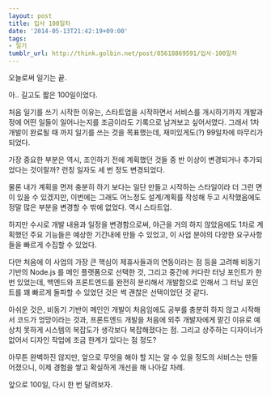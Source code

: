 ```yaml
---
layout: post
title: 입사 100일차
date: '2014-05-13T21:42:19+09:00'
tags:
- 일기
tumblr_url: http://think.golbin.net/post/85618869591/입사-100일차
---
```

오늘로써 일기는 끝.

아.. 길고도 짧은 100일이었다.

처음 일기를 쓰기 시작한 이유는, 스타트업을 시작하면서 서비스를 개시하기까지 개발과정에 어떤 일들이 일어나는지를 조금이라도 기록으로 남겨보고 싶어서였다. 그래서 1차 개발이 완료될 때 까지 일기를 쓰는 것을 목표했는데, 재미있게도(?) 99일차에 마무리가 되었다.

가장 중요한 부분은 역시, 조인하기 전에 계획했던 것들 중 반 이상이 변경되거나 추가되었다는 것이랄까? 런칭 일자도 세 번 정도 변경되었다.

물론 내가 계획을 먼저 충분히 하기 보다는 일단 만들고 시작하는 스타일이라 더 그런 면이 있을 수 있겠지만, 이번에는 그래도 어느정도 설계/계획를 작성해 두고 시작했음에도 정말 많은 부분을 변경할 수 밖에 없었다. 역시 스타트업.

하지만 수시로 개발 내용과 일정을 변경함으로써, 야근을 거의 하지 않았음에도 1차로 계획했던 주요 기능들은 예상한 기간내에 만들 수 있었고, 이 사업 분야의 다양한 요구사항들을 빠르게 수집할 수 있었다.

다만 처음에 이 사업의 가장 큰 핵심이 제휴사들과의 연동이라는 점 등을 고려해 비동기 기반의 Node.js 를 메인 플랫폼으로 선택한 것, 그리고 중간에 커다란 터닝 포인트가 한 번 있었는데, 백엔드와 프론트엔드를 완전히 분리해서 개발함으로 인해서 그 터닝 포인트를 꽤 빠르게 돌파할 수 있었던 것은 썩 괜찮은 선택이었던 것 같다.

아쉬운 것은, 비동기 기반이 메인인 개발이 처음임에도 공부를 충분히 하지 않고 시작해서 코드가 엉망이라는 것과, 프론트엔드 개발을 처음에 외주 개발자에게 맡긴 이유로 예상치 못하게 시스템의 복잡도가 생각보다 복잡해졌다는 점. 그리고 상주하는 디자이너가 없어서 디자인 작업에 조금 한계가 있다는 점 정도?

아무튼 완벽하진 않지만, 앞으로 무엇을 해야 할 지는 알 수 있을 정도의 서비스는 만들어졌으니, 이제 경험을 쌓고 확실하게 개선을 해 나아갈 차례.

앞으로 100일, 다시 한 번 달려보자.
